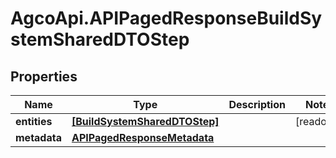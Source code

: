 # AgcoApi.APIPagedResponseBuildSystemSharedDTOStep

## Properties

Name | Type | Description | Notes
------------ | ------------- | ------------- | -------------
**entities** | [**[BuildSystemSharedDTOStep]**](BuildSystemSharedDTOStep.md) |  | [readonly] 
**metadata** | [**APIPagedResponseMetadata**](APIPagedResponseMetadata.md) |  | 


